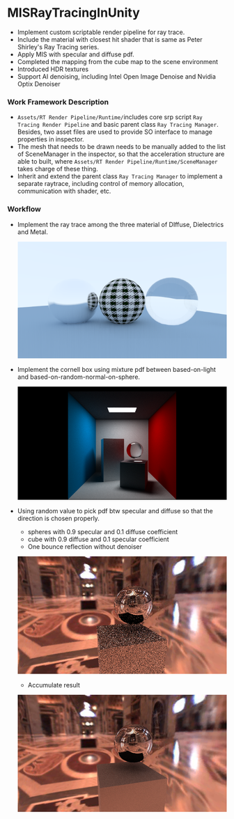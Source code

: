 # MISRayTracingInUnity
 * Implement custom scriptable render pipeline for ray trace.
 * Include the material with closest hit shader that is same as Peter Shirley's Ray Tracing series.
 * Apply MIS with specular and diffuse pdf.
 * Completed the mapping from the cube map to the scene environment
 * Introduced HDR textures
 * Support AI denoising, including Intel Open Image Denoise and Nvidia Optix Denoiser

### Work Framework Description
 * `Assets/RT Render Pipeline/Runtime/`includes core srp script `Ray Tracing Render Pipeline` and basic parent class `Ray Tracing Manager`.  Besides, two asset files are used to provide SO interface to manage properties in inspector. 
 * The mesh that needs to be drawn needs to be manually added to the list of SceneManager in the inspector, so that the acceleration structure are able to built, where `Assets/RT Render Pipeline/Runtime/SceneManager` takes charge of these thing.
 * Inherit and extend the parent class `Ray Tracing Manager` to implement a separate raytrace, including control of memory allocation, communication with shader, etc.

### Workflow 
 * Implement the ray trace among the three material of DIffuse, Dielectrics and Metal.
  
    ![image](https://github.com/qkyo/MISRayTracingInUnity/blob/main/RenderResultSet/Different%20Material.png)
    
 * Implement the cornell box using mixture pdf between based-on-light and based-on-random-normal-on-sphere.
 
    ![image](https://github.com/qkyo/MISRayTracingInUnity/blob/main/RenderResultSet/Cornell%20box.png)

 * Using random value to pick pdf btw specular and diffuse so that the direction is chosen properly.
    * spheres with 0.9 specular and 0.1 diffuse coefficient
    * cube with 0.9 diffuse and 0.1 specular coefficient
    * One bounce reflection without denoiser
 
    ![image](https://github.com/qkyo/MISRayTracingInUnity/blob/main/RenderResultSet/MIS.png)
    
    * Accumulate result
    
    ![image](https://github.com/qkyo/MISRayTracingInUnity/blob/main/RenderResultSet/MIS%20with%20accumulate%20frame.png)

